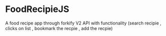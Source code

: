 # FoodRecipieJS
A food recipe app through forkify V2 API with functionality (search recipie , clicks on list , bookmark the recpie , add the recpie)
